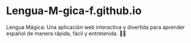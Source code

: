 # Lengua-M-gica-f.github.io
Lengua Mágica: Una aplicación web interactiva y divertida para aprender español de manera rápida, fácil y entretenida. 🌈✨

